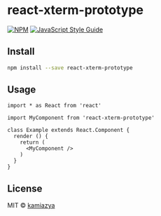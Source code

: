 # react-xterm-prototype

> 

[![NPM](https://img.shields.io/npm/v/react-xterm-prototype.svg)](https://www.npmjs.com/package/react-xterm-prototype) [![JavaScript Style Guide](https://img.shields.io/badge/code_style-standard-brightgreen.svg)](https://standardjs.com)

## Install

```bash
npm install --save react-xterm-prototype
```

## Usage

```tsx
import * as React from 'react'

import MyComponent from 'react-xterm-prototype'

class Example extends React.Component {
  render () {
    return (
      <MyComponent />
    )
  }
}
```

## License

MIT © [kamiazya](https://github.com/kamiazya)
